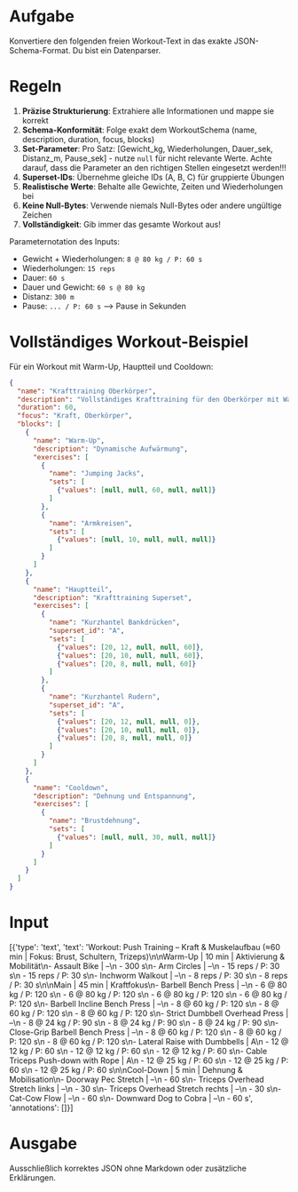 # Aufgabe
Konvertiere den folgenden freien Workout-Text in das exakte JSON-Schema-Format. Du bist ein Datenparser.

# Regeln
1. **Präzise Strukturierung**: Extrahiere alle Informationen und mappe sie korrekt
2. **Schema-Konformität**: Folge exakt dem WorkoutSchema (name, description, duration, focus, blocks)
3. **Set-Parameter**: Pro Satz: [Gewicht_kg, Wiederholungen, Dauer_sek, Distanz_m, Pause_sek] - nutze `null` für nicht relevante Werte. Achte darauf, dass die Parameter an den richtigen Stellen eingesetzt werden!!!
4. **Superset-IDs**: Übernehme gleiche IDs (A, B, C) für gruppierte Übungen
5. **Realistische Werte**: Behalte alle Gewichte, Zeiten und Wiederholungen bei
6. **Keine Null-Bytes**: Verwende niemals Null-Bytes oder andere ungültige Zeichen
7. **Vollständigkeit**: Gib immer das gesamte Workout aus!

Parameternotation des Inputs:
- Gewicht + Wiederholungen: `8 @ 80 kg / P: 60 s`
- Wiederholungen: `15 reps`
- Dauer: `60 s`
- Dauer und Gewicht: `60 s @ 80 kg`
- Distanz: `300 m`
- Pause: `... / P: 60 s` --> Pause in Sekunden


# Vollständiges Workout-Beispiel
Für ein Workout mit Warm-Up, Hauptteil und Cooldown:
```json
{
  "name": "Krafttraining Oberkörper",
  "description": "Vollständiges Krafttraining für den Oberkörper mit Warm-Up und Cooldown",
  "duration": 60,
  "focus": "Kraft, Oberkörper",
  "blocks": [
    {
      "name": "Warm-Up",
      "description": "Dynamische Aufwärmung",
      "exercises": [
        {
          "name": "Jumping Jacks",
          "sets": [
            {"values": [null, null, 60, null, null]}
          ]
        },
        {
          "name": "Armkreisen",
          "sets": [
            {"values": [null, 10, null, null, null]}
          ]
        }
      ]
    },
    {
      "name": "Hauptteil",
      "description": "Krafttraining Superset",
      "exercises": [
        {
          "name": "Kurzhantel Bankdrücken",
          "superset_id": "A",
          "sets": [
            {"values": [20, 12, null, null, 60]},
            {"values": [20, 10, null, null, 60]},
            {"values": [20, 8, null, null, 60]}
          ]
        },
        {
          "name": "Kurzhantel Rudern",
          "superset_id": "A",
          "sets": [
            {"values": [20, 12, null, null, 0]},
            {"values": [20, 10, null, null, 0]},
            {"values": [20, 8, null, null, 0]}
          ]
        }
      ]
    },
    {
      "name": "Cooldown",
      "description": "Dehnung und Entspannung",
      "exercises": [
        {
          "name": "Brustdehnung",
          "sets": [
            {"values": [null, null, 30, null, null]}
          ]
        }
      ]
    }
  ]
}
```

# Input
[{'type': 'text', 'text': 'Workout: Push Training – Kraft & Muskelaufbau (≈60 min | Fokus: Brust, Schultern, Trizeps)\n\nWarm-Up | 10 min | Aktivierung & Mobilität\n- Assault Bike | –\n    - 300 s\n- Arm Circles | –\n    - 15 reps / P: 30 s\n    - 15 reps / P: 30 s\n- Inchworm Walkout | –\n    - 8 reps / P: 30 s\n    - 8 reps / P: 30 s\n\nMain | 45 min | Kraftfokus\n- Barbell Bench Press | –\n    - 6 @ 80 kg / P: 120 s\n    - 6 @ 80 kg / P: 120 s\n    - 6 @ 80 kg / P: 120 s\n    - 6 @ 80 kg / P: 120 s\n- Barbell Incline Bench Press | –\n    - 8 @ 60 kg / P: 120 s\n    - 8 @ 60 kg / P: 120 s\n    - 8 @ 60 kg / P: 120 s\n- Strict Dumbbell Overhead Press | –\n    - 8 @ 24 kg / P: 90 s\n    - 8 @ 24 kg / P: 90 s\n    - 8 @ 24 kg / P: 90 s\n- Close-Grip Barbell Bench Press | –\n    - 8 @ 60 kg / P: 120 s\n    - 8 @ 60 kg / P: 120 s\n    - 8 @ 60 kg / P: 120 s\n- Lateral Raise with Dumbbells | A\n    - 12 @ 12 kg / P: 60 s\n    - 12 @ 12 kg / P: 60 s\n    - 12 @ 12 kg / P: 60 s\n- Cable Triceps Push-down with Rope | A\n    - 12 @ 25 kg / P: 60 s\n    - 12 @ 25 kg / P: 60 s\n    - 12 @ 25 kg / P: 60 s\n\nCool-Down | 5 min | Dehnung & Mobilisation\n- Doorway Pec Stretch | –\n    - 60 s\n- Triceps Overhead Stretch links | –\n    - 30 s\n- Triceps Overhead Stretch rechts | –\n    - 30 s\n- Cat-Cow Flow | –\n    - 60 s\n- Downward Dog to Cobra | –\n    - 60 s', 'annotations': []}]

# Ausgabe
Ausschließlich korrektes JSON ohne Markdown oder zusätzliche Erklärungen. 